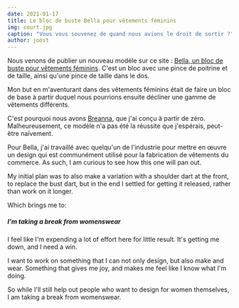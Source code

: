 ```yaml
---
date: 2021-01-17
title: Le bloc de buste Bella pour vêtements féminins
img: court.jpg
caption: "Vous vous souvenez de quand nous avions le droit de sortir ?"
author: joost
---
```


Nous venons de publier un nouveau modèle sur ce site : [Bella, un bloc de buste pour vêtements féminins](/designs/bella/). C'est un bloc avec une pince de poitrine et de taille, ainsi qu'une pince de taille dans le dos.

Mon but en m'aventurant dans des vêtements féminins était de faire un bloc de base à partir duquel nous pourrions ensuite décliner une gamme de vêtements différents.

C'est pourquoi nous avons [Breanna](/designs/breanna/), que j'ai conçu à partir de zéro. Malheureusement, ce modèle n'a pas été la réussite que j'espérais, peut-être naïvement.

Pour Bella, j'ai travaillé avec quelqu'un de l'industrie pour mettre en œuvre un design qui est communément utilisé pour la fabrication de vêtements du commerce. As such, I am curious to see how this one will pan out.

My initial plan was to also make a variation with a shoulder dart at the front, to replace the bust dart, but in the end I settled for getting it released, rather than work on it longer.

Which brings me to:

##### I'm taking a break from womenswear

I feel like I'm expending a lot of effort here for little result. It's getting me down, and I need a win.

I want to work on something that I can not only design, but also make and wear. Something that gives me joy, and makes me feel like I know what I'm doing.

So while I'll still help out people who want to design for women themselves, I am taking a break from womenswear. 

